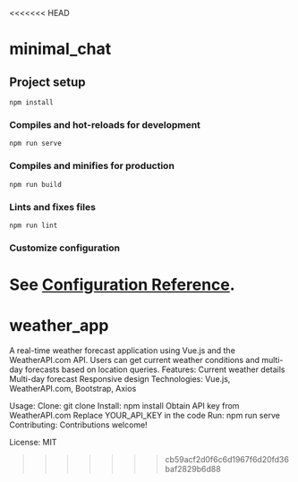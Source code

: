 <<<<<<< HEAD
# minimal_chat

## Project setup
```
npm install
```

### Compiles and hot-reloads for development
```
npm run serve
```

### Compiles and minifies for production
```
npm run build
```

### Lints and fixes files
```
npm run lint
```

### Customize configuration
See [Configuration Reference](https://cli.vuejs.org/config/).
=======
# weather_app
A real-time weather forecast application using Vue.js and the WeatherAPI.com API. Users can get current weather conditions and multi-day forecasts based on location queries.
Features:
Current weather details
Multi-day forecast
Responsive design
Technologies:
Vue.js, WeatherAPI.com, Bootstrap, Axios

Usage:
Clone: git clone <repository-url>
Install: npm install
Obtain API key from WeatherAPI.com
Replace YOUR_API_KEY in the code
Run: npm run serve
Contributing:
Contributions welcome!

License:
MIT
>>>>>>> cb59acf2d0f6c6d1967f6d20fd36baf2829b6d88
